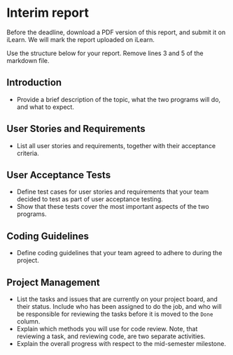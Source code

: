 # Interim report

Before the deadline, download a PDF version of this report, and submit it on iLearn. We will mark the report uploaded on iLearn.

Use the structure below for your report. Remove lines 3 and 5 of the markdown file.

## Introduction

 - Provide a brief description of the topic, what the two programs will do, and what to expect.

## User Stories and Requirements

 - List all user stories and requirements, together with their acceptance criteria.

## User Acceptance Tests
 - Define test cases for user stories and requirements that your team decided to test as part of user acceptance testing. 
 - Show that these tests cover the most important aspects of the two programs.

## Coding Guidelines
 - Define coding guidelines that your team agreed to adhere to during the project.
 
## Project Management
 - List the tasks and issues that are currently on your project board, and their status. Include who has been assigned to do the job, and who will be responsible for reviewing the tasks before it is moved to the `Done` column.
 - Explain which methods you will use for code review. Note, that reviewing a task, and reviewing code, are two separate activities.
 - Explain the overall progress with respect to the mid-semester milestone. 



